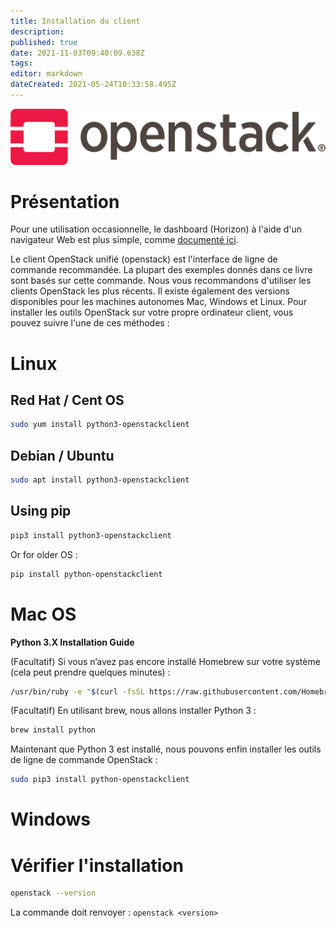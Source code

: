 ```yaml
---
title: Installation du client
description: 
published: true
date: 2021-11-03T09:40:09.638Z
tags: 
editor: markdown
dateCreated: 2021-05-24T10:33:58.495Z
---
```


![openstack-logo-horizontal.png](/images/cloud/openstack/openstack-logo-horizontal.png)
# Présentation

Pour une utilisation occasionnelle, le dashboard (Horizon) à l'aide d'un navigateur Web est plus simple, comme [documenté ici](https://docs.openstack.org/horizon/latest/user/index.html). 

Le client OpenStack unifié (openstack) est l'interface de ligne de commande recommandée. La plupart des exemples donnés dans ce livre sont basés sur cette commande. Nous vous recommandons d'utiliser les clients OpenStack les plus récents. Il existe également des versions disponibles pour les machines autonomes Mac, Windows et Linux. Pour installer les outils OpenStack sur votre propre ordinateur client, vous pouvez suivre l'une de ces méthodes :

# Linux

## Red Hat / Cent OS

```bash
sudo yum install python3-openstackclient
```

## Debian / Ubuntu

```bash
sudo apt install python3-openstackclient
```

## Using pip

```bash
pip3 install python3-openstackclient
```
Or for older OS :

```bash
pip install python-openstackclient
```

# Mac OS

**Python 3.X Installation Guide**

(Facultatif) Si vous n’avez pas encore installé Homebrew sur votre système (cela peut prendre quelques minutes) :

```bash
/usr/bin/ruby -e "$(curl -fsSL https://raw.githubusercontent.com/Homebrew/install/master/install)"
```

(Facultatif) En utilisant brew, nous allons installer Python 3 : 

```bash
brew install python
```

Maintenant que Python 3 est installé, nous pouvons enfin installer les outils de ligne de commande OpenStack :

```bash
sudo pip3 install python-openstackclient
```

# Windows


# Vérifier l'installation

```bash
openstack --version
```

La commande doit renvoyer : `openstack <version>`